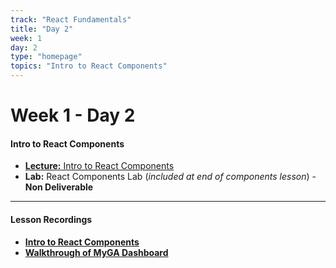 ```yaml
---
track: "React Fundamentals"
title: "Day 2"
week: 1
day: 2
type: "homepage"
topics: "Intro to React Components"
---
```


# Week 1 - Day 2

#### Intro to React Components

- [**Lecture:** Intro to React Components](/react-fundamentals/week-1/day-2/lecture-materials/intro-to-react-components/) 
- **Lab:** React Components Lab (*included at end of components lesson*) - **Non Deliverable**



<hr>

#### Lesson Recordings

- [**Intro to React Components**](https://generalassembly.zoom.us/rec/share/axUuNVVAVOekNAfJAFI3aRYzI9Zposj4bpoWq_5MSEaKBA4cmYCJdrsSWfEPA4Q.Y88gZ9lWulDwIR4t?startTime=1617109365000)
- [**Walkthrough of MyGA Dashboard**](https://generalassembly.zoom.us/rec/share/axUuNVVAVOekNAfJAFI3aRYzI9Zposj4bpoWq_5MSEaKBA4cmYCJdrsSWfEPA4Q.Y88gZ9lWulDwIR4t?startTime=1617127800000)



